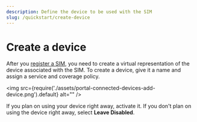 ```yaml
---
description: Define the device to be used with the SIM
slug: /quickstart/create-device
---
```


# Create a device

After you [register a SIM](/quickstart/register-sims), you need to create a virtual representation of the device associated with the SIM.
To create a device, give it a name and assign a service and coverage policy.

<img
  src={require('./assets/portal-connected-devices-add-device.png').default}
  alt=""
/>

If you plan on using your device right away, activate it. If you don't plan on using the device right away, select **Leave Disabled**.
